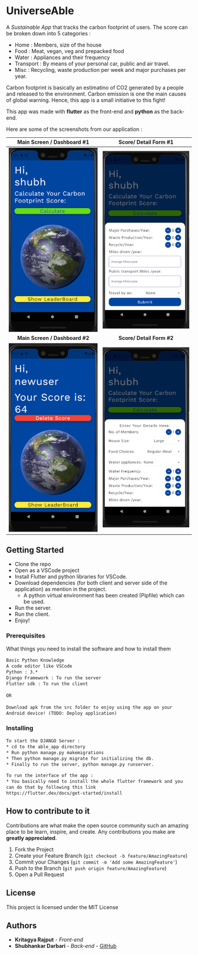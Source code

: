 # UniverseAble

A _Sustainable App_ that tracks the carbon footprint of users. The score can be broken down into 5 categories :
* Home : Members, size of the house
* Food : Meat, vegan, veg and prepacked food
* Water : Appliances and their frequency
* Transport : By means of your personal car, public and air travel.
* Misc : Recycling, waste production per week and major purchases per year. 

Carbon footprint is basically an estimatino of CO2 generated by a people and released to the environment. 
Carbon emission is one the main causes of global warning. Hence, this app is a small initiative to this fight!

This app was made with **flutter** as the front-end and **python** as the back-end.

Here are some of the screenshots from our application :

|        Main Screen / Dashboard #1     |  Score/ Detail Form #1 |
|:-------------------------:|:-------------------------:|
| ![ss1](/ss/unknown.png) |  ![ss3](/ss/unknown3.png) |
|        **Main Screen / Dashboard #2**     |  **Score/ Detail Form #2** |
| ![ss2](/ss/unknown4.png) |  ![ss4](/ss/unknown2.png) |

 

## Getting Started

* Clone the repo
* Open as a VSCode project
* Install Flutter and python libraries for VSCode.
* Download dependencies (for both client and server side of the application) as mention in the project.
  * A python virtual environment has been created (Pipfile) which can be used. 
* Run the server.
* Run the client.
* Enjoy!

### Prerequisites

What things you need to install the software and how to install them

```
Basic Python Knowledge 
A code editor like VSCode
Python : 3.*
Django Framework : To run the server
Flutter sdk : To run the client

OR

Download apk from the src folder to enjoy using the app on your Android device! (TODO: Deploy application)
```

### Installing


```
To start the DJANGO Server :
* cd to the able_app directory
* Run python manage.py makemigrations
* Then python manage.py migrate for initializing the db.
* Finally to run the server, python manage.py runserver.
```

```
To run the interface of the app :
* You basically need to install the whole flutter framework and you can do that by following this link 
https://flutter.dev/docs/get-started/install
```


## How to contribute to it

Contributions are what make the open source community such an amazing place to be learn, inspire, and create. Any contributions you make are **greatly appreciated**.

1. Fork the Project
2. Create your Feature Branch (`git checkout -b feature/AmazingFeature`)
3. Commit your Changes (`git commit -m 'Add some AmazingFeature'`)
4. Push to the Branch (`git push origin feature/AmazingFeature`)
5. Open a Pull Request

## License

This project is licensed under the MIT License


## Authors 

* **Kritagya Rajput** - *Front-end*
* **Shubhankar Darbari** - *Back-end*  - [GitHub](https://github.com/shbhnkr)
